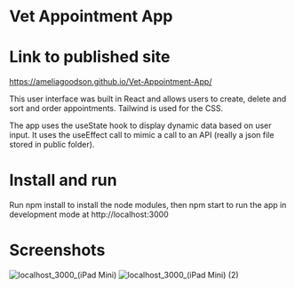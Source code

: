 # Vet Appointment App

# Link to published site

https://ameliagoodson.github.io/Vet-Appointment-App/ 

This user interface was built in React and allows users to create, delete and sort and order appointments. Tailwind is used for the CSS.

The app uses the useState hook to display dynamic data based on user input. It uses the useEffect call to mimic a call to an API (really a json file stored in public folder).

# Install and run

Run npm install to install the node modules, then npm start to run the app in development mode at http://localhost:3000

# Screenshots

![localhost_3000_(iPad Mini)](https://user-images.githubusercontent.com/60428536/200982713-3c4a9e55-a20a-4f93-b242-2d881e3bdd1f.png)
![localhost_3000_(iPad Mini) (2)](https://user-images.githubusercontent.com/60428536/200982890-8994ae8d-81af-421b-b74d-84856fe0c66b.png)
